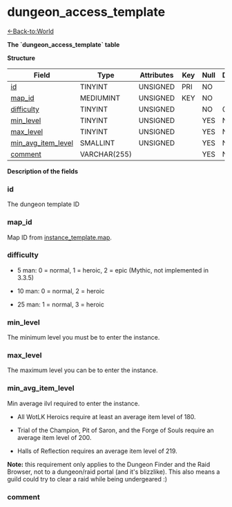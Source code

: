 # dungeon\_access\_template

[<-Back-to:World](database-world.md)

**The \`dungeon\_access\_template\` table**

**Structure**

| Field                       | Type         | Attributes | Key | Null | Default | Extra                                         | Comment |
|-----------------------------|--------------|------------|-----|------|---------|-----------------------------------------------|---------|
| [id][1]                     | TINYINT      | UNSIGNED   | PRI | NO   |         | AUTO_INCREMENT                                |         |
| [map_id][2]                 | MEDIUMINT    | UNSIGNED   | KEY | NO   |         | FK_dungeon_access_template__instance_template |         |
| [difficulty][3]             | TINYINT      | UNSIGNED   |     | NO   | 0       |                                               |         |
| [min_level][4]              | TINYINT      | UNSIGNED   |     | YES  | NULL    |                                               |         |
| [max_level][5]              | TINYINT      | UNSIGNED   |     | YES  | NULL    |                                               |         |
| [min_avg_item_level][6]     | SMALLINT     | UNSIGNED   |     | YES  | NULL    |                                               |         |
| [comment][7]                | VARCHAR(255) |            |     | YES  | NULL    |                                               |         |

[1]: #id
[2]: #map_id
[3]: #difficulty
[4]: #min_level
[5]: #max_level
[6]: #min_avg_item_level
[7]: #comment

**Description of the fields**

### id

The dungeon template ID

### map_id

Map ID from [instance_template.map](instance_template#map).

### difficulty

- 5 man: 0 = normal, 1 = heroic, 2 = epic (Mythic, not implemented in 3.3.5) 

- 10 man: 0 = normal, 2 = heroic 

- 25 man: 1 = normal, 3 = heroic

### min_level

The minimum level you must be to enter the instance.

### max_level

The maximum level you can be to enter the instance.

### min_avg_item_level

Min average ilvl required to enter the instance.

- All WotLK Heroics require at least an average item level of 180.

- Trial of the Champion, Pit of Saron, and the Forge of Souls require an average item level of 200.

- Halls of Reflection requires an average item level of 219.

**Note:** this requirement only applies to the Dungeon Finder and the Raid Browser, not to a dungeon/raid portal (and it's blizzlike). This also means a guild could try to clear a raid while being undergeared :)


### comment
